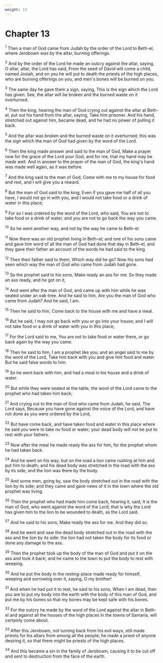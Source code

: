 ```yaml
---
weight: 13
---
```


# Chapter 13

<sup>1</sup> Then a man of God came from Judah by the order of the Lord to Beth-el, where Jeroboam was by the altar, burning offerings. 

<sup>2</sup> And by the order of the Lord he made an outcry against the altar, saying, O altar, altar, the Lord has said, From the seed of David will come a child, named Josiah, and on you he will put to death the priests of the high places, who are burning offerings on you, and men's bones will be burned on you. 

<sup>3</sup> The same day he gave them a sign, saying, This is the sign which the Lord has given: See, the altar will be broken and the burned waste on it overturned. 

<sup>4</sup> Then the king, hearing the man of God crying out against the altar at Beth-el, put out his hand from the altar, saying, Take him prisoner. And his hand, stretched out against him, became dead, and he had no power of pulling it back. 

<sup>5</sup> And the altar was broken and the burned waste on it overturned; this was the sign which the man of God had given by the word of the Lord. 

<sup>6</sup> Then the king made answer and said to the man of God, Make a prayer now for the grace of the Lord your God, and for me, that my hand may be made well. And in answer to the prayer of the man of God, the king's hand was made well again, as it was before. 

<sup>7</sup> And the king said to the man of God, Come with me to my house for food and rest, and I will give you a reward. 

<sup>8</sup> But the man of God said to the king, Even if you gave me half of all you have, I would not go in with you, and I would not take food or a drink of water in this place; 

<sup>9</sup> For so I was ordered by the word of the Lord, who said, You are not to take food or a drink of water, and you are not to go back the way you came. 

<sup>10</sup> So he went another way, and not by the way he came to Beth-el. 

<sup>11</sup> Now there was an old prophet living in Beth-el; and one of his sons came and gave him word of all the man of God had done that day in Beth-el, and they gave their father an account of the words he had said to the king. 

<sup>12</sup> Then their father said to them, Which way did he go? Now his sons had seen which way the man of God who came from Judah had gone. 

<sup>13</sup> So the prophet said to his sons, Make ready an ass for me. So they made an ass ready, and he got on it, 

<sup>14</sup> And went after the man of God, and came up with him while he was seated under an oak-tree. And he said to him, Are you the man of God who came from Judah? And he said, I am. 

<sup>15</sup> Then he said to him, Come back to the house with me and have a meal. 

<sup>16</sup> But he said, I may not go back with you or go into your house; and I will not take food or a drink of water with you in this place; 

<sup>17</sup> For the Lord said to me, You are not to take food or water there, or go back again by the way you came. 

<sup>18</sup> Then he said to him, I am a prophet like you; and an angel said to me by the word of the Lord, Take him back with you and give him food and water. But he said false words to him. 

<sup>19</sup> So he went back with him, and had a meal in his house and a drink of water. 

<sup>20</sup> But while they were seated at the table, the word of the Lord came to the prophet who had taken him back; 

<sup>21</sup> And crying out to the man of God who came from Judah, he said, The Lord says, Because you have gone against the voice of the Lord, and have not done as you were ordered by the Lord, 

<sup>22</sup> But have come back, and have taken food and water in this place where he said you were to take no food or water; your dead body will not be put to rest with your fathers. 

<sup>23</sup> Now after the meal he made ready the ass for him, for the prophet whom he had taken back. 

<sup>24</sup> And he went on his way; but on the road a lion came rushing at him and put him to death; and his dead body was stretched in the road with the ass by its side, and the lion was there by the body. 

<sup>25</sup> And some men, going by, saw the body stretched out in the road with the lion by its side; and they came and gave news of it in the town where the old prophet was living. 

<sup>26</sup> Then the prophet who had made him come back, hearing it, said, It is the man of God, who went against the word of the Lord; that is why the Lord has given him to the lion to be wounded to death, as the Lord said. 

<sup>27</sup> And he said to his sons, Make ready the ass for me. And they did so. 

<sup>28</sup> And he went and saw the dead body stretched out in the road with the ass and the lion by its side: the lion had not taken the body for its food or done any damage to the ass. 

<sup>29</sup> Then the prophet took up the body of the man of God and put it on the ass and took it back; and he came to the town to put the body to rest with weeping. 

<sup>30</sup> And he put the body in the resting-place made ready for himself, weeping and sorrowing over it, saying, O my brother! 

<sup>31</sup> And when he had put it to rest, he said to his sons, When I am dead, then you are to put my body into the earth with the body of this man of God, and put me by his bones so that my bones may be kept safe with his bones. 

<sup>32</sup> For the outcry he made by the word of the Lord against the altar in Beth-el and against all the houses of the high places in the towns of Samaria, will certainly come about. 

<sup>33</sup> After this Jeroboam, not turning back from his evil ways, still made priests for his altars from among all the people; he made a priest of anyone desiring it, so that there might be priests of the high places. 

<sup>34</sup> And this became a sin in the family of Jeroboam, causing it to be cut off and sent to destruction from the face of the earth. 


